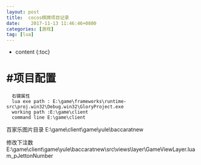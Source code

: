 ```yaml
---
layout: post
title:  cocos棋牌项目记录
date:    2017-11-13 11:46:46+0800
categories: [游戏] 
tag: [lua] 
---
```


* content
{:toc}


#项目配置
===============

      右键属性
      lua exe path : E:\game\frameworks\runtime-src\proj.win32\Debug.win32\GloryProject.exe
      working path :E:\game\client
      command line E:\game\client

百家乐图片目录
     E:\game\client\game\yule\baccaratnew

修改下注数
E:\game\client\game\yule\baccaratnew\src\views\layer\GameViewLayer.lua
m_pJettonNumber



















